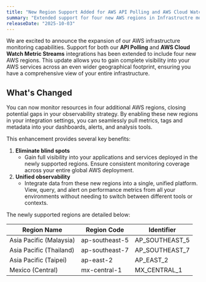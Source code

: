 ```yaml
---
title: "New Region Support Added for AWS API Polling and AWS Cloud Watch Metric Streams Integrations"
summary: "Extended support for four new AWS regions in Infrastructre monitoring in AWS API Polling and AWS Cloud Watch Metric Streams integrations."
releaseDate: "2025-10-03"
---
```


We are excited to announce the expansion of our AWS infrastructure monitoring capabilities. Support for both our **API Polling** and **AWS Cloud Watch Metric Streams** integrations has been extended to include four new AWS regions. This update allows you to gain complete visibility into your AWS services across an even wider geographical footprint, ensuring you have a comprehensive view of your entire infrastructure.

## What's Changed

You can now monitor resources in four additional AWS regions, closing potential gaps in your observability strategy. By enabling these new regions in your integration settings, you can seamlessly pull metrics, tags and metadata into your dashboards, alerts, and analysis tools.

This enhancement provides several key benefits:

1.  **Eliminate blind spots**
    * Gain full visibility into your applications and services deployed in the newly supported regions. Ensure consistent monitoring coverage across your entire global AWS deployment.
2.  **Unified observability**
    * Integrate data from these new regions into a single, unified platform. View, query, and alert on performance metrics from all your environments without needing to switch between different tools or contexts.

The newly supported regions are detailed below:

<table>
    <thead>
        <tr>
            <th>
                Region Name
            </th>
            <th>
                Region Code
            </th>
            <th>
                Identifier
            </th>
        </tr>
    </thead>
    <tbody>
        <tr>
            <td>
                Asia Pacific (Malaysia)
            </td>
            <td>
                ap-southeast-5
            </td>
            <td>
                AP_SOUTHEAST_5
            </td>
        </tr>
        <tr>
            <td>
                Asia Pacific (Thailand)
            </td>
            <td>
                ap-southeast-7
            </td>
            <td>
                AP_SOUTHEAST_7
            </td>
        </tr>
        <tr>
            <td>
                Asia Pacific (Taipei)
            </td>
            <td>
                ap-east-2
            </td>
            <td>
                AP_EAST_2
            </td>
        </tr>
        <tr>
            <td>
                Mexico (Central)
            </td>
            <td>
                mx-central-1
            </td>
            <td>
                MX_CENTRAL_1
            </td>
        </tr>
    </tbody>
</table>
